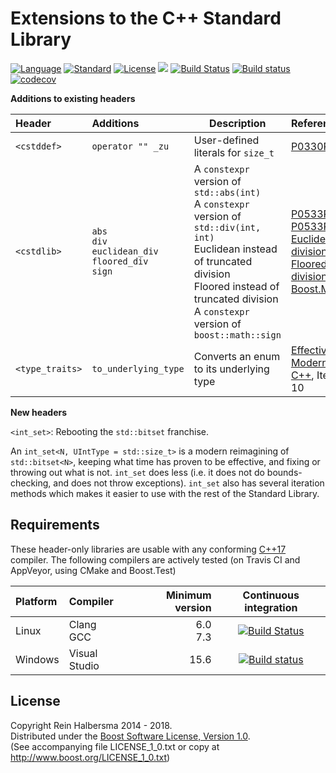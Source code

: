 Extensions to the C++ Standard Library
======================================

[![Language](https://img.shields.io/badge/language-C++-blue.svg)](https://isocpp.org/) 
[![Standard](https://img.shields.io/badge/c%2B%2B-17-blue.svg)](https://en.wikipedia.org/wiki/C%2B%2B#Standardization) 
[![License](https://img.shields.io/badge/license-Boost-blue.svg)](https://opensource.org/licenses/BSL-1.0) 
[![](https://tokei.rs/b1/github/rhalbersma/xstd)](https://github.com/rhalbersma/xstd)
[![Build Status](https://travis-ci.org/rhalbersma/xstd.svg?branch=master)](https://travis-ci.org/rhalbersma/xstd)
[![Build status](https://ci.appveyor.com/api/projects/status/nu193iqabu749mpx?svg=true)](https://ci.appveyor.com/project/rhalbersma/xstd)
[![codecov](https://codecov.io/gh/rhalbersma/xstd/branch/master/graph/badge.svg)](https://codecov.io/gh/rhalbersma/xstd)

**Additions to existing headers**

| Header          | Additions      | Description | Reference |
| :-------        | :------------ | --- | :-------------- |
| `<cstddef>`     | `operator "" _zu` | User-defined literals for `size_t` | [P0330R1](http://www.open-std.org/jtc1/sc22/wg21/docs/papers/2017/p0330r1.pdf) |
| `<cstdlib>`     | `abs` <br> `div` <br> `euclidean_div` <br> `floored_div` <br> `sign` | A `constexpr` version of `std::abs(int)` <br> A `constexpr` version of `std::div(int, int)` <br> Euclidean instead of truncated division <br> Floored instead of truncated division <br> A `constexpr` version of `boost::math::sign` | [P0533R2](http://www.open-std.org/jtc1/sc22/wg21/docs/papers/2018/p0533r2.pdf) <br> [P0533R2](http://www.open-std.org/jtc1/sc22/wg21/docs/papers/2018/p0533r2.pdf) <br> [Euclidean division](https://en.wikipedia.org/wiki/Euclidean_division) <br> [Floored division](http://research.microsoft.com/pubs/151917/divmodnote-letter.pdf) <br> [Boost.Math](https://www.boost.org/doc/libs/1_67_0/libs/math/doc/html/math_toolkit/sign_functions.html) |
| `<type_traits>` | `to_underlying_type` | Converts an enum to its underlying type | [Effective Modern C++](http://shop.oreilly.com/product/0636920033707.do), Item 10 | 

**New headers**

`<int_set>`: Rebooting the `std::bitset` franchise.

An `int_set<N, UIntType = std::size_t>` is a modern reimagining of `std::bitset<N>`, keeping what time has proven to be effective, and fixing or throwing out what is not. `int_set` does less (i.e. it does not do bounds-checking, and does not throw exceptions). `int_set` also has several iteration methods which makes it easier to use with the rest of the Standard Library.

Requirements
------------

These header-only libraries are usable with any conforming [C++17](http://www.open-std.org/jtc1/sc22/wg21/docs/papers/2017/n4659.pdf) compiler. The following compilers are actively tested (on Travis CI and AppVeyor, using CMake and Boost.Test)

| Platform | Compiler       | Minimum version | Continuous integration |
| :------- | :------------- | --------------: | :--------------------: |
| Linux    | Clang <br> GCC |     6.0<br> 7.3 | [![Build Status](https://travis-ci.org/rhalbersma/xstd.svg?branch=master)](https://travis-ci.org/rhalbersma/xstd) |
| Windows  | Visual Studio  |            15.6 | [![Build status](https://ci.appveyor.com/api/projects/status/nu193iqabu749mpx?svg=true)](https://ci.appveyor.com/project/rhalbersma/xstd) |

License
-------

Copyright Rein Halbersma 2014 - 2018.   
Distributed under the [Boost Software License, Version 1.0](http://www.boost.org/users/license.html).   
(See accompanying file LICENSE_1_0.txt or copy at http://www.boost.org/LICENSE_1_0.txt)
